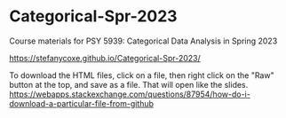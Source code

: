 # Categorical-Spr-2023

Course materials for PSY 5939: Categorical Data Analysis in Spring 2023

https://stefanycoxe.github.io/Categorical-Spr-2023/

To download the HTML files, click on a file, then right click on the "Raw" button at the top, and save as a file. That will open like the slides. https://webapps.stackexchange.com/questions/87954/how-do-i-download-a-particular-file-from-github

